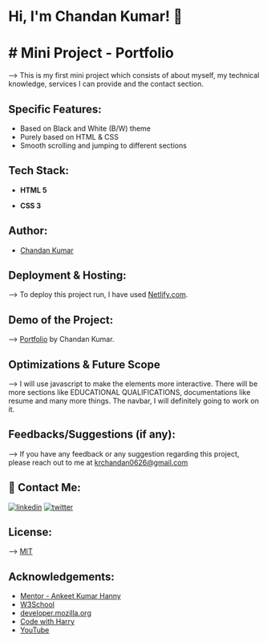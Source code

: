 
# Hi, I'm Chandan Kumar! 👋

  
# # Mini Project - Portfolio

--> This is my first mini project which consists of about myself, my technical knowledge, services I can provide and the contact section.

## Specific Features:

- Based on Black and White (B/W) theme
- Purely based on HTML & CSS
- Smooth scrolling and jumping to different sections


  
## Tech Stack:

- **HTML 5**

- **CSS 3**

  
## Author:

- [Chandan Kumar](https://github.com/IronMan2606)

  
## Deployment & Hosting:

--> To deploy this project run, I have used [Netlify.com](https://www.netlify.com/).

## Demo of the Project:
--> [Portfolio](https://chandan-portfolioo.netlify.app/) by Chandan Kumar.

  
## Optimizations & Future Scope

--> I will use javascript to make the elements more interactive. There will be more sections like EDUCATIONAL QUALIFICATIONS, documentations like resume and many more things. The navbar, I will definitely going to work on it.
  
## Feedbacks/Suggestions (if any):

--> If you have any feedback or any suggestion regarding this project, please reach out to me at krchandan0626@gmail.com

  
## 🔗 Contact Me:
[![linkedin](https://img.shields.io/badge/linkedin-0A66C2?style=for-the-badge&logo=linkedin&logoColor=white)](https://www.linkedin.com/in/chandan-kumar-794a42133/)
[![twitter](https://img.shields.io/badge/twitter-1DA1F2?style=for-the-badge&logo=twitter&logoColor=white)](https://twitter.com/Chandan_2606)

  
## License:

--> [MIT](https://choosealicense.com/licenses/mit/)

  
## Acknowledgements:

 - [Mentor - Ankeet Kumar Hanny](https://www.linkedin.com/in/ankeethanny007/) 
 - [W3School](https://www.w3schools.com/)
 - [developer.mozilla.org](https://developer.mozilla.org/en-US/docs/Web/CSS)
 - [Code with Harry](https://www.codewithharry.com/videos/web-development-in-hindi-1)
 - [YouTube](https://www.youtube.com/)
  
